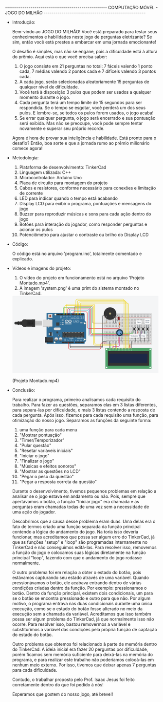 ---------------------------------------------------- COMPUTAÇÃO MÓVEL - JOGO DO MILHÃO ----------------------------------------------------

- Introdução:
  
  Bem-vindo ao JOGO DO MILHÃO! Você está preparado para testar seus conhecimentos e habilidades neste jogo de perguntas eletrizante? Se sim, então você está prestes a embarcar em uma jornada emocionante!

  O desafio é simples, mas não se engane, pois a dificuldade está à altura do prêmio. Aqui está o que você precisa saber:
    1) O jogo consiste em 21 perguntas no total: 7 fáceis valendo 1 ponto cada, 7 médias valendo 2 pontos cada e 7 difíceis valendo 3 pontos cada.
    2) A cada jogo, serão selecionadas aleatoriamente 15 perguntas de qualquer nível de dificuldade.
    3) Você terá à disposição 3 pulos que podem ser usados a qualquer momento durante o jogo.
    4) Cada pergunta terá um tempo limite de 15 segundos para ser respondida. Se o tempo se esgotar, você perderá um dos seus pulos. E lembre-se, se todos os pulos forem usados, o jogo acaba!
    5) Se errar qualquer pergunta, o jogo será encerrado e sua pontuação será exibida. Mas não se preocupe, você pode sempre tentar novamente e superar seu próprio recorde.

  Agora é hora de provar sua inteligência e habilidade. Está pronto para o desafio? Então, boa sorte e que a jornada rumo ao prêmio milionário comece agora!

- Metodologia:

  1) Plataforma de desenvolvimento: TinkerCad
  2) Linguagem utilizada: C++
  3) Microcontrolador: Arduino Uno
  4) Placa de circuito para montagem do projeto
  5) Cabos e resistores, conforme necessário para conexões e limitação de corrente
  6) LED para indicar quando o tempo está acabando
  7) Display LCD para exibir o programa, pontuações e mensagens do jogo
  8) Buzzer para reproduzir músicas e sons para cada ação dentro do jogo
  9) Botões para interação do jogador, como responder perguntas e acionar os pulos
  10) Potenciômetro para ajustar o contraste ou brilho do Display LCD

- Código:

  O código está no arquivo 'program.ino', totalmente comentado e explicado.

- Vídeos e imagens do projeto:

  1) O vídeo do projeto em funcionamento está no arquivo 'Projeto Montado.mp4'.
  2) A imagem 'system.png' é uma print do sistema montado no TinkerCad.
  
  <img src="system.png" alt="Sistema montado no TinkerCad.">
  
  (Projeto Montado.mp4)

- Conclusão:

  Para realizar o programa, primeiro analisamos cada requisito do trabalho. Para fazer as questões, separamos elas em 3 listas diferentes, para separa-las por dificuldade, e mais 3 listas contendo a resposta de cada pergunta. 
  Após isso, fizemos para cada requisito uma função, para otimização do nosso jogo. 
  Separamos as funções da seguinte forma:

  1) uma função para cada menu
  2) "Mostrar pontuação"
  3) "Timer/Temporizador"
  4) "Pular questão"
  5) "Resetar variáveis iniciais"
  6) "Iniciar o jogo"
  7) "Finalizar o jogo"
  8) "Músicas e efeitos sonoros"
  9) "Mostrar as questões no LCD"
  10) "Pegar o peso da questão"
  11) "Pegar a resposta correta da questão"

  Durante o desenvolvimento, tivemos pequenos problemas em relação a analisar se o jogo estava em andamento ou não. Pois, sempre que apertávamos o botão, a função "Iniciar jogo" era chamada e as perguntas eram chamadas todas de uma vez sem a necessidade de uma ação do jogador.

  Descobrimos que a causa desse problema eram duas. Uma delas era o fato de termos criado uma função separada da função principal contendo a lógica do andamento do jogo. Na toria isso deveria funcionar, mas acreditamos que possa ser algum erro do TinkerCad, já que as funções "setup" e "loop" são programadas internamente no TinkerCad e não conseguimos editá-las. Para resolver isso, removemos a função do jogo e colocamos suas lógicas diretamente na função principal "loop", fazendo com que o andamento do jogo rodasse normalmente.

  O outro problema foi em relação a obter o estado do botão, pois estávamos capturando seu estado através de uma variável. Quando pressionávamos o botão, ele acabava entrando dentro de várias condições criadas dentro da função. Por exemplo: pressionamos o botão. Dentro da função principal, existem dois condicionais, um para se o botão se encontra pressionado e outro para que não. Por algum motivo, o programa entrava nas duas condicionais durante uma única execução, como se o estado do botão fosse alterado no meio da execução sem a chamada da variável. Acreditamos que isso também possa ser algum problema do TinkerCad, já que normalmente isso não ocorre. Para resolver isso, bastou removermos a variável e substiturimos a variável das condições pela própria função de captação do estado do botão.

  Outro problema que obtemos foi relacionado à parte de memória dentro do TinkerCad. A ideia inicial era fazer 20 perguntas por dificuldade, porém ficamos sem memória suficiente para deixá-las na memória do programa, e para realizar este trabalho não poderíamos colocá-las em nenhum meio externo. Por isso, tivemos que deixar apenas 7 perguntas para cada dificuldade.

  Contudo, o trabalhar proposto pelo Prof. Isaac Jesus foi feito corretamente dentro do que foi pedido à nós!

  Esperamos que gostem do nosso jogo, até breve!! 
  
